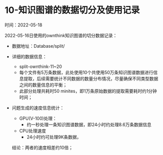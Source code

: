 # 10-知识图谱的数据切分及使用记录



时间：2022-05-18

2022-05-16日使用的ownthink知识图谱的切分数据记录：

- 数据地址：Database/split/

- 详细的数据信息：

  - split-ownthink-11~20
  - 每个文件有5万条数据，此处使用10个共使用50万条知识图谱数据进行信息提取，后续需要统计不同数据的数量分布情况，尽量确保不同类型数据之间的数量信息的平衡；
  - 此部分处理共耗时50 minites，即1万条原始数据的提取需要耗时约1分钟时间；

- 问题生成的速度信息统计：

  - GPU(V-100)处理：
    - 约一秒处理一条知识图谱数据，即24小时约处理8.6万条数据信息
  - CPU处理速度
    - 24小时约可处理9K条数据，

  结论：两者的速度相差约10倍；